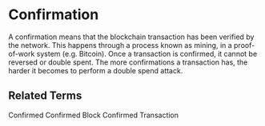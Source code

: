 # Confirmation

A confirmation means that the blockchain transaction has been verified by the
network. This happens through a process known as mining, in a proof-of-work
system (e.g. Bitcoin). Once a transaction is confirmed, it cannot be reversed
or double spent. The more confirmations a transaction has, the harder it
becomes to perform a double spend attack.

## Related Terms

Confirmed
Confirmed Block
Confirmed Transaction
